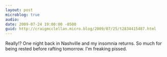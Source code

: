 ```yaml
---
layout: post
microblog: true
audio: 
date: 2009-07-24 19:00:00 -0500
guid: http://craigmcclellan.micro.blog/2009/07/25/t2834415487.html
---
```

Really!? One night back in Nashville and my insomnia returns. So much for being rested before rafting tomorrow. I'm freaking pissed.
